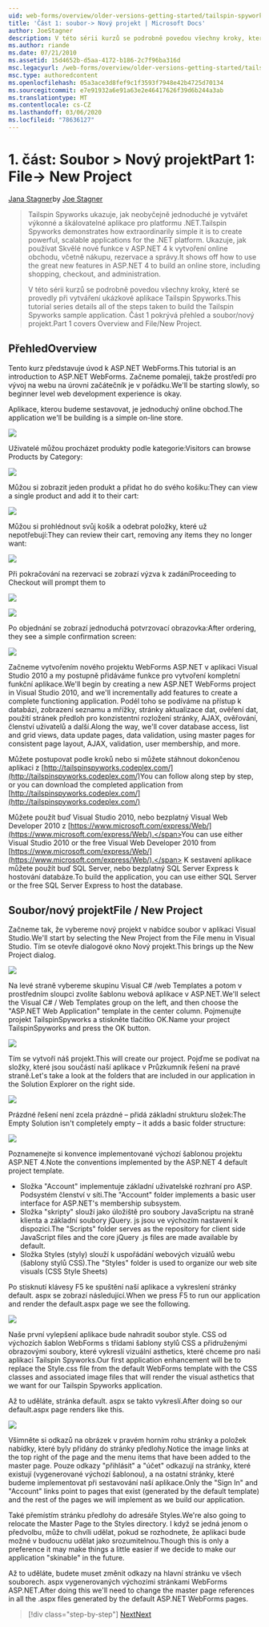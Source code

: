 ```yaml
---
uid: web-forms/overview/older-versions-getting-started/tailspin-spyworks/tailspin-spyworks-part-1
title: 'Část 1: soubor-> Nový projekt | Microsoft Docs'
author: JoeStagner
description: V této sérii kurzů se podrobně povedou všechny kroky, které se provedly při vytváření ukázkové aplikace Tailspin Spyworks. Část 1 pokrývá přehled a soubor/nový projekt.
ms.author: riande
ms.date: 07/21/2010
ms.assetid: 15d4652b-d5aa-4172-b186-2c7f96ba316d
msc.legacyurl: /web-forms/overview/older-versions-getting-started/tailspin-spyworks/tailspin-spyworks-part-1
msc.type: authoredcontent
ms.openlocfilehash: 05a3ace3d8fef9c1f3593f7948e42b4725d70134
ms.sourcegitcommit: e7e91932a6e91a63e2e46417626f39d6b244a3ab
ms.translationtype: MT
ms.contentlocale: cs-CZ
ms.lasthandoff: 03/06/2020
ms.locfileid: "78636127"
---
```

# <a name="part-1-file--new-project"></a><span data-ttu-id="4f1ed-104">1\. část: Soubor > Nový projekt</span><span class="sxs-lookup"><span data-stu-id="4f1ed-104">Part 1: File-> New Project</span></span>

<span data-ttu-id="4f1ed-105">[Jana Stagner](https://github.com/JoeStagner)</span><span class="sxs-lookup"><span data-stu-id="4f1ed-105">by [Joe Stagner](https://github.com/JoeStagner)</span></span>

> <span data-ttu-id="4f1ed-106">Tailspin Spyworks ukazuje, jak neobyčejně jednoduché je vytvářet výkonné a škálovatelné aplikace pro platformu .NET.</span><span class="sxs-lookup"><span data-stu-id="4f1ed-106">Tailspin Spyworks demonstrates how extraordinarily simple it is to create powerful, scalable applications for the .NET platform.</span></span> <span data-ttu-id="4f1ed-107">Ukazuje, jak používat Skvělé nové funkce v ASP.NET 4 k vytvoření online obchodu, včetně nákupu, rezervace a správy.</span><span class="sxs-lookup"><span data-stu-id="4f1ed-107">It shows off how to use the great new features in ASP.NET 4 to build an online store, including shopping, checkout, and administration.</span></span>
> 
> <span data-ttu-id="4f1ed-108">V této sérii kurzů se podrobně povedou všechny kroky, které se provedly při vytváření ukázkové aplikace Tailspin Spyworks.</span><span class="sxs-lookup"><span data-stu-id="4f1ed-108">This tutorial series details all of the steps taken to build the Tailspin Spyworks sample application.</span></span> <span data-ttu-id="4f1ed-109">Část 1 pokrývá přehled a soubor/nový projekt.</span><span class="sxs-lookup"><span data-stu-id="4f1ed-109">Part 1 covers Overview and File/New Project.</span></span>

## <a id="_Toc260221666"></a><span data-ttu-id="4f1ed-110">Přehled</span><span class="sxs-lookup"><span data-stu-id="4f1ed-110">Overview</span></span>

<span data-ttu-id="4f1ed-111">Tento kurz představuje úvod k ASP.NET WebForms.</span><span class="sxs-lookup"><span data-stu-id="4f1ed-111">This tutorial is an introduction to ASP.NET WebForms.</span></span> <span data-ttu-id="4f1ed-112">Začneme pomaleji, takže prostředí pro vývoj na webu na úrovni začátečník je v pořádku.</span><span class="sxs-lookup"><span data-stu-id="4f1ed-112">We'll be starting slowly, so beginner level web development experience is okay.</span></span>

<span data-ttu-id="4f1ed-113">Aplikace, kterou budeme sestavovat, je jednoduchý online obchod.</span><span class="sxs-lookup"><span data-stu-id="4f1ed-113">The application we'll be building is a simple on-line store.</span></span>

![](tailspin-spyworks-part-1/_static/image1.jpg)

<span data-ttu-id="4f1ed-114">Uživatelé můžou procházet produkty podle kategorie:</span><span class="sxs-lookup"><span data-stu-id="4f1ed-114">Visitors can browse Products by Category:</span></span>

![](tailspin-spyworks-part-1/_static/image2.jpg)

<span data-ttu-id="4f1ed-115">Můžou si zobrazit jeden produkt a přidat ho do svého košíku:</span><span class="sxs-lookup"><span data-stu-id="4f1ed-115">They can view a single product and add it to their cart:</span></span>

![](tailspin-spyworks-part-1/_static/image3.jpg)

<span data-ttu-id="4f1ed-116">Můžou si prohlédnout svůj košík a odebrat položky, které už nepotřebují:</span><span class="sxs-lookup"><span data-stu-id="4f1ed-116">They can review their cart, removing any items they no longer want:</span></span>

![](tailspin-spyworks-part-1/_static/image4.jpg)

<span data-ttu-id="4f1ed-117">Při pokračování na rezervaci se zobrazí výzva k zadání</span><span class="sxs-lookup"><span data-stu-id="4f1ed-117">Proceeding to Checkout will prompt them to</span></span>

![](tailspin-spyworks-part-1/_static/image5.jpg)

![](tailspin-spyworks-part-1/_static/image6.jpg)

<span data-ttu-id="4f1ed-118">Po objednání se zobrazí jednoduchá potvrzovací obrazovka:</span><span class="sxs-lookup"><span data-stu-id="4f1ed-118">After ordering, they see a simple confirmation screen:</span></span>

![](tailspin-spyworks-part-1/_static/image7.jpg)

<span data-ttu-id="4f1ed-119">Začneme vytvořením nového projektu WebForms ASP.NET v aplikaci Visual Studio 2010 a my postupně přidáváme funkce pro vytvoření kompletní funkční aplikace.</span><span class="sxs-lookup"><span data-stu-id="4f1ed-119">We'll begin by creating a new ASP.NET WebForms project in Visual Studio 2010, and we'll incrementally add features to create a complete functioning application.</span></span> <span data-ttu-id="4f1ed-120">Podél toho se podíváme na přístup k databázi, zobrazení seznamu a mřížky, stránky aktualizace dat, ověření dat, použití stránek předloh pro konzistentní rozložení stránky, AJAX, ověřování, členství uživatelů a další.</span><span class="sxs-lookup"><span data-stu-id="4f1ed-120">Along the way, we'll cover database access, list and grid views, data update pages, data validation, using master pages for consistent page layout, AJAX, validation, user membership, and more.</span></span>

<span data-ttu-id="4f1ed-121">Můžete postupovat podle kroků nebo si můžete stáhnout dokončenou aplikaci z [http://tailspinspyworks.codeplex.com/](http://tailspinspyworks.codeplex.com/)</span><span class="sxs-lookup"><span data-stu-id="4f1ed-121">You can follow along step by step, or you can download the completed application from [http://tailspinspyworks.codeplex.com/](http://tailspinspyworks.codeplex.com/)</span></span>

<span data-ttu-id="4f1ed-122">Můžete použít buď Visual Studio 2010, nebo bezplatný Visual Web Developer 2010 z [https://www.microsoft.com/express/Web/](https://www.microsoft.com/express/Web/).</span><span class="sxs-lookup"><span data-stu-id="4f1ed-122">You can use either Visual Studio 2010 or the free Visual Web Developer 2010 from [https://www.microsoft.com/express/Web/](https://www.microsoft.com/express/Web/).</span></span> <span data-ttu-id="4f1ed-123">K sestavení aplikace můžete použít buď SQL Server, nebo bezplatný SQL Server Express k hostování databáze.</span><span class="sxs-lookup"><span data-stu-id="4f1ed-123">To build the application, you can use either SQL Server or the free SQL Server Express to host the database.</span></span>

## <a id="_Toc260221667"></a><span data-ttu-id="4f1ed-124">Soubor/nový projekt</span><span class="sxs-lookup"><span data-stu-id="4f1ed-124">File / New Project</span></span>

<span data-ttu-id="4f1ed-125">Začneme tak, že vybereme nový projekt v nabídce soubor v aplikaci Visual Studio.</span><span class="sxs-lookup"><span data-stu-id="4f1ed-125">We'll start by selecting the New Project from the File menu in Visual Studio.</span></span> <span data-ttu-id="4f1ed-126">Tím se otevře dialogové okno Nový projekt.</span><span class="sxs-lookup"><span data-stu-id="4f1ed-126">This brings up the New Project dialog.</span></span>

![](tailspin-spyworks-part-1/_static/image8.jpg)

<span data-ttu-id="4f1ed-127">Na levé straně vybereme skupinu Visual C# /web Templates a potom v prostředním sloupci zvolíte šablonu webová aplikace v ASP.NET.</span><span class="sxs-lookup"><span data-stu-id="4f1ed-127">We'll select the Visual C# / Web Templates group on the left, and then choose the "ASP.NET Web Application" template in the center column.</span></span> <span data-ttu-id="4f1ed-128">Pojmenujte projekt TailspinSpyworks a stiskněte tlačítko OK.</span><span class="sxs-lookup"><span data-stu-id="4f1ed-128">Name your project TailspinSpyworks and press the OK button.</span></span>

![](tailspin-spyworks-part-1/_static/image9.jpg)

<span data-ttu-id="4f1ed-129">Tím se vytvoří náš projekt.</span><span class="sxs-lookup"><span data-stu-id="4f1ed-129">This will create our project.</span></span> <span data-ttu-id="4f1ed-130">Pojďme se podívat na složky, které jsou součástí naší aplikace v Průzkumník řešení na pravé straně.</span><span class="sxs-lookup"><span data-stu-id="4f1ed-130">Let's take a look at the folders that are included in our application in the Solution Explorer on the right side.</span></span>

![](tailspin-spyworks-part-1/_static/image10.jpg)

<span data-ttu-id="4f1ed-131">Prázdné řešení není zcela prázdné – přidá základní strukturu složek:</span><span class="sxs-lookup"><span data-stu-id="4f1ed-131">The Empty Solution isn't completely empty – it adds a basic folder structure:</span></span>

![](tailspin-spyworks-part-1/_static/image1.png)

<span data-ttu-id="4f1ed-132">Poznamenejte si konvence implementované výchozí šablonou projektu ASP.NET 4.</span><span class="sxs-lookup"><span data-stu-id="4f1ed-132">Note the conventions implemented by the ASP.NET 4 default project template.</span></span>

- <span data-ttu-id="4f1ed-133">Složka "Account" implementuje základní uživatelské rozhraní pro ASP. Podsystém členství v síti.</span><span class="sxs-lookup"><span data-stu-id="4f1ed-133">The "Account" folder implements a basic user interface for ASP.NET's membership subsystem.</span></span>
- <span data-ttu-id="4f1ed-134">Složka "skripty" slouží jako úložiště pro soubory JavaScriptu na straně klienta a základní soubory jQuery. js jsou ve výchozím nastavení k dispozici.</span><span class="sxs-lookup"><span data-stu-id="4f1ed-134">The "Scripts" folder serves as the repository for client side JavaScript files and the core jQuery .js files are made available by default.</span></span>
- <span data-ttu-id="4f1ed-135">Složka Styles (styly) slouží k uspořádání webových vizuálů webu (šablony stylů CSS).</span><span class="sxs-lookup"><span data-stu-id="4f1ed-135">The "Styles" folder is used to organize our web site visuals (CSS Style Sheets)</span></span>

<span data-ttu-id="4f1ed-136">Po stisknutí klávesy F5 ke spuštění naší aplikace a vykreslení stránky default. aspx se zobrazí následující.</span><span class="sxs-lookup"><span data-stu-id="4f1ed-136">When we press F5 to run our application and render the default.aspx page we see the following.</span></span>

![](tailspin-spyworks-part-1/_static/image11.jpg)

<span data-ttu-id="4f1ed-137">Naše první vylepšení aplikace bude nahradit soubor style. CSS od výchozích šablon WebForms s třídami šablony stylů CSS a přidruženými obrazovými soubory, které vykreslí vizuální asthetics, které chceme pro naši aplikaci Tailspin Spyworks.</span><span class="sxs-lookup"><span data-stu-id="4f1ed-137">Our first application enhancement will be to replace the Style.css file from the default WebForms template with the CSS classes and associated image files that will render the visual asthetics that we want for our Tailspin Spyworks application.</span></span>

<span data-ttu-id="4f1ed-138">Až to uděláte, stránka default. aspx se takto vykreslí.</span><span class="sxs-lookup"><span data-stu-id="4f1ed-138">After doing so our default.aspx page renders like this.</span></span>

![](tailspin-spyworks-part-1/_static/image12.jpg)

<span data-ttu-id="4f1ed-139">Všimněte si odkazů na obrázek v pravém horním rohu stránky a položek nabídky, které byly přidány do stránky předlohy.</span><span class="sxs-lookup"><span data-stu-id="4f1ed-139">Notice the image links at the top right of the page and the menu items that have been added to the master page.</span></span> <span data-ttu-id="4f1ed-140">Pouze odkazy "přihlásit" a "účet" odkazují na stránky, které existují (vygenerované výchozí šablonou), a na ostatní stránky, které budeme implementovat při sestavování naší aplikace.</span><span class="sxs-lookup"><span data-stu-id="4f1ed-140">Only the "Sign In" and "Account" links point to pages that exist (generated by the default template) and the rest of the pages we will implement as we build our application.</span></span>

<span data-ttu-id="4f1ed-141">Také přemístím stránku předlohy do adresáře Styles.</span><span class="sxs-lookup"><span data-stu-id="4f1ed-141">We're also going to relocate the Master Page to the Styles directory.</span></span> <span data-ttu-id="4f1ed-142">I když se jedná jenom o předvolbu, může to chvíli udělat, pokud se rozhodnete, že aplikaci bude možné v budoucnu udělat jako srozumitelnou.</span><span class="sxs-lookup"><span data-stu-id="4f1ed-142">Though this is only a preference it may make things a little easier if we decide to make our application "skinable" in the future.</span></span>

<span data-ttu-id="4f1ed-143">Až to uděláte, budete muset změnit odkazy na hlavní stránku ve všech souborech. aspx vygenerovaných výchozími stránkami WebForms ASP.NET.</span><span class="sxs-lookup"><span data-stu-id="4f1ed-143">After doing this we'll need to change the master page references in all the .aspx files generated by the default ASP.NET WebForms pages.</span></span>

> [!div class="step-by-step"]
> [<span data-ttu-id="4f1ed-144">Next</span><span class="sxs-lookup"><span data-stu-id="4f1ed-144">Next</span></span>](tailspin-spyworks-part-2.md)
